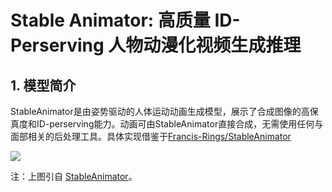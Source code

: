 # Stable Animator: 高质量 ID-Perserving 人物动漫化视频生成推理

## 1. 模型简介
StableAnimator是由姿势驱动的人体运动动画生成模型，展示了合成图像的高保真度和ID-perserving能力。动画可由StableAnimator直接合成，无需使用任何与面部相关的后处理工具。具体实现借鉴于[Francis-Rings/StableAnimator](https://github.com/Francis-Rings/StableAnimator/tree/main)

![](https://github.com/Francis-Rings/StableAnimator/blob/main/assets/figures/framework.jpg?raw=true)

注：上图引自 [StableAnimator](https://arxiv.org/abs/2411.17697)。